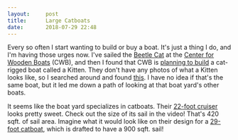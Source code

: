 ```yaml
---
layout:     post
title:      Large Catboats
date:       2018-07-29 22:48
---
```


Every so often I start wanting to build or buy a boat. It's just a thing I do, and I'm having those urges now. I've sailed the [Beetle Cat](https://en.wikipedia.org/wiki/Beetle_Cat) at the [Center for Wooden Boats](http://cwb.org/) (CWB), and then I found that CWB is [planning to build](http://cwb.org/classes/kitten-boatbuilding-project/) a cat-rigged boat called a Kitten. They don't have any photos of what a Kitten looks like, so I searched around and found [this](http://areyspondboatyard.com/apby-built-boats/kitten-12/). I have no idea if that's the same boat, but it led me down a path of looking at that boat yard's other boats.

It seems like the boat yard specializes in catboats. Their [22-foot cruiser](http://areyspondboatyard.com/apby-built-boats/22-cruising-catboat/) looks pretty sweet. Check out the size of its sail in the video! That's 420 sqft. of sail area. Imagine what it would look like on their design for a [29-foot catboat](http://areyspondboatyard.com/apby-built-boats/29-catboat/), which is drafted to have a 900 sqft. sail!

